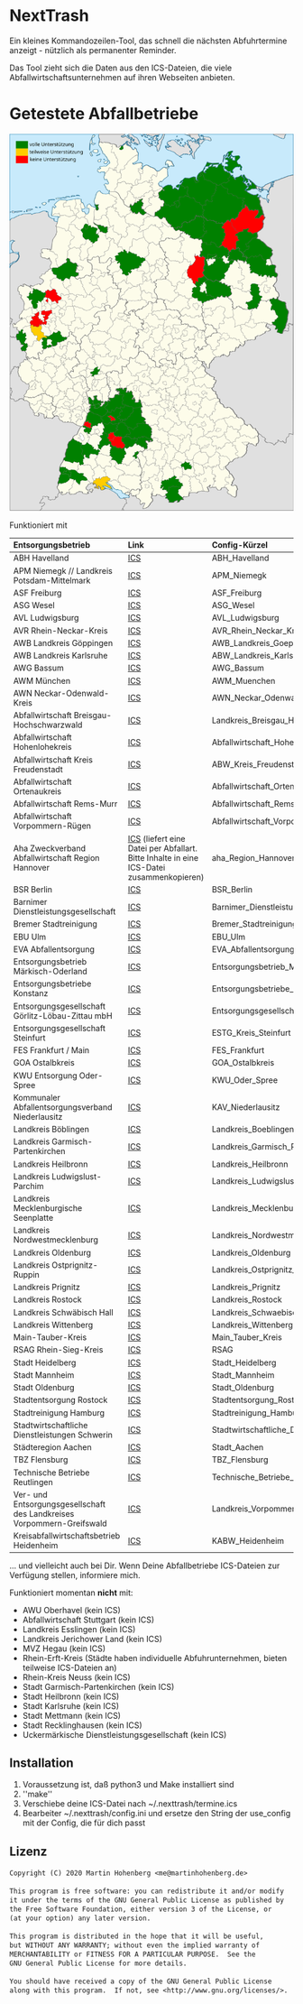 # NextTrash

Ein kleines Kommandozeilen-Tool, das schnell die nächsten Abfuhrtermine anzeigt - nützlich als permanenter Reminder.

Das Tool zieht sich die Daten aus den ICS-Dateien, die viele Abfallwirtschaftsunternehmen auf ihren Webseiten anbieten.

# Getestete Abfallbetriebe

![Aktuelle Abdeckung](./landkreise.svg)

Funktioniert mit 

| Entsorgungsbetrieb     | Link     | Config-Kürzel     |
|:-----------------------|:---------|:------------------|
| ABH Havelland | [ICS](https://www.abfall-havelland.de/index.php?page_id=543#) | ABH_Havelland|
| APM Niemegk // Landkreis Potsdam-Mittelmark | [ICS](https://www.apm-niemegk.de/tourenplan-2020-ph) | APM_Niemegk|
| ASF Freiburg | [ICS](https://www.abfallwirtschaft-freiburg.de/de/private_haushalte/abfuhrtermine.php) | ASF_Freiburg |
| ASG Wesel | [ICS](https://www.asg-wesel.de/Abfallkalender_55623.html) | ASG_Wesel |
| AVL Ludwigsburg | [ICS](https://www.avl-ludwigsburg.de/privatkunden/termine/abfallkalender/) | AVL_Ludwigsburg|
| AVR Rhein-Neckar-Kreis | [ICS](https://www.avr-kommunal.de/online-service/abfallkalender/) | AVR_Rhein_Neckar_Kreis | 
| AWB Landkreis Göppingen | [ICS](https://www.awb-gp.de/termine/abfuhrtermine/) | AWB_Landkreis_Goeppingen|
| AWB Landkreis Karlsruhe| [ICS](https://www.awb-landkreis-karlsruhe.de/WasteManagementKarlsruheHaushalte/WasteManagementServlet?SubmitAction=wasteDisposalServices)|ABW_Landkreis_Karlsruhe|
| AWG Bassum | [ICS](https://www.awg-bassum.de/abfuhrkalender.html) | AWG_Bassum|
| AWM München | [ICS](https://www.awm-muenchen.de/index/abfuhrkalender.html) | AWM_Muenchen|
| AWN Neckar-Odenwald-Kreis| [ICS](https://www.awn-online.de/haushalte/abfuhrtermine) | AWN_Neckar_Odenwald_Kreis |
| Abfallwirtschaft Breisgau-Hochschwarzwald | [ICS](https://www.breisgau-hochschwarzwald.de/pb/Breisgau-Hochschwarzwald/Start/Service+_+Verwaltung/Abfallwirtschaft.html) | Landkreis_Breisgau_Hochschwarzwald |
| Abfallwirtschaft Hohenlohekreis | [ICS](https://www.abfallwirtschaft-hohenlohekreis.de/infos-beratung/termine-leerungen) | Abfallwirtschaft_Hohenlohekreis |
| Abfallwirtschaft Kreis Freudenstadt | [ICS](https://www.awb-fds.de/privatkunden/privatkunden-abfallkalender/)|ABW_Kreis_Freudenstadt|
| Abfallwirtschaft Ortenaukreis | [ICS](https://www.abfallwirtschaft-ortenaukreis.de/abfallkalender-abfuhrtermine/abfuhrkalender-strauchgut-und-sperrmuelltermine-2020/) | Abfallwirtschaft_Ortenaukreis |
| Abfallwirtschaft Rems-Murr | [ICS](https://www.abfallwirtschaft-rems-murr.de/generator/abfallkalender_2017.php) | Abfallwirtschaft_Rems_Murr |
| Abfallwirtschaft Vorpommern-Rügen | [ICS](https://www.lk-vr.de/Kreisverwaltung/Abfallwirtschaft/Abfuhrtermine/) | Abfallwirtschaft_Vorpommern_Ruegen|
| Aha Zweckverband Abfallwirtschaft Region Hannover | [ICS](https://www.aha-region.de/abholtermine/abfuhrkalender/?L=0) (liefert eine Datei per Abfallart. Bitte Inhalte in eine ICS-Datei zusammenkopieren) | aha_Region_Hannover |
| BSR Berlin | [ICS](https://www.bsr.de/abfuhrkalender-20520.php) | BSR_Berlin|
| Barnimer Dienstleistungsgesellschaft | [ICS](https://www.kw-bdg-barnim.de/service/abfuhrtermine/entsorgungstermine.html) | Barnimer_Dienstleistungsgesellschaft|
| Bremer Stadtreinigung | [ICS](https://www.die-bremer-stadtreinigung.de/privatkunden/entsorgung/ihr_bremer_abfallkalender-23080) | Bremer_Stadtreinigung|
| EBU Ulm | [ICS](https://www.ebu-ulm.de/abfall/abfuhrtermine.php)|EBU_Ulm|
| EVA Abfallentsorgung | [ICS](https://www.eva-abfallentsorgung.de/abfuhrkalender/afktools.php?action=build_calendar) | EVA_Abfallentsorgung | 
| Entsorgungsbetrieb Märkisch-Oderland | [ICS](https://www.entsorgungsbetrieb-mol.de/de/tourenplan-20192020.html) | Entsorgungsbetrieb_Maerkisch_Oderland|
| Entsorgungsbetriebe Konstanz| [ICS](https://www.konstanz.de/entsorgungsbetriebe/abfuhrtermine/online-abfuhrkalender)|Entsorgungsbetriebe_Konstanz|
| Entsorgungsgesellschaft Görlitz-Löbau-Zittau mbH | [ICS](https://www.abfall-eglz.de/abfallkalender.0.html) | Entsorgungsgesellschaft_Görlitz_Löbau_Zittau|
| Entsorgungsgesellschaft Steinfurt | [ICS](https://www.egst.de/de/abfallabholung/) | ESTG_Kreis_Steinfurt |
| FES Frankfurt / Main | [ICS](https://www.fes-frankfurt.de/leistungen/abfallkalender/) | FES_Frankfurt|
| GOA Ostalbkreis | [ICS](https://www.goa-online.de/privat/abfuhrkalender/) | GOA_Ostalbkreis|
| KWU Entsorgung Oder-Spree | [ICS](https://www.kwu-entsorgung.de/?page_id=337) | KWU_Oder_Spree |
| Kommunaler Abfallentsorgungsverband Niederlausitz | [ICS](https://www.kaev.de/Info-und-Service/Tourenplan/Tourenplan-Abfalltermine.html) | KAV_Niederlausitz | 
| Landkreis Böblingen | [ICS](https://www.lrabb.de/,Lde/start/Service+_+Verwaltung/Abfuhrtermine.html)|Landkreis_Boeblingen|
| Landkreis Garmisch-Partenkirchen | [ICS](https://abfuhrkalender.lkr-gap.de/webapps/WasteManagementGarmisch/WasteManagementServlet) | Landkreis_Garmisch_Partenkirchen |
| Landkreis Heilbronn | [ICS](http://www.landkreis-heilbronn.de/abfallkalender.7005.htm) | Landkreis_Heilbronn|
| Landkreis Ludwigslust-Parchim | [ICS](https://www.kreis-lup.de/leben-im-landkreis/verkehr-ordnung-sicherheit/abfallwirtschaft/abfallkalender/) | Landkreis_Ludwigslust_Parchim|
| Landkreis Mecklenburgische Seenplatte | [ICS](https://www.lk-mecklenburgische-seenplatte.de/Angebote/Abfall-Müll/Abfuhrkalender-2020/index.php) | Landkreis_Mecklenburgische_Seenplatte|
| Landkreis Nordwestmecklenburg | [ICS](https://www.nordwestmecklenburg.de/de/abfuhrtermine-nwm.html) | Landkreis_Nordwestmecklenburg|
| Landkreis Oldenburg | [ICS](https://www.oldenburg-kreis.de/portal/seiten/abfallkalender-online-900000291-21700.html) | Landkreis_Oldenburg|
| Landkreis Ostprignitz-Ruppin | [ICS](https://www.ostprignitz-ruppin.de/index.phtml?ort=353.173&strasse=353.142.1&vtyp=4&vJ=2020&call=sfm&La=1&css=&bn=&Barriere=&sNavID=353.90&ffmod=abf&ffsm=1)| Landkreis_Ostprignitz_Ruppin | 
| Landkreis Prignitz | [ICS](https://www.landkreis-prignitz.de/de/wirtschaft/Abfallkalender_neu/abfallkalender.php) | Landkreis_Prignitz |
| Landkreis Rostock | [ICS](https://www.abfall-lro.de/de/abfuhrtermine/index.php/) |Landkreis_Rostock |
| Landkreis Schwäbisch Hall | [ICS](https://www.lrasha.de/de/buergerservice/abfallwirtschaft/abfallkalender) | Landkreis_Schwaebisch_Hall|
| Landkreis Wittenberg | [ICS](https://www.landkreis-wittenberg.de/de/abfallkalender-online.html) | Landkreis_Wittenberg |
| Main-Tauber-Kreis | [ICS](https://www.main-tauber-kreis.de/Landratsamt/Service/Abfallwirtschaft/Abfallkalender) | Main_Tauber_Kreis|
| RSAG Rhein-Sieg-Kreis | [ICS](https://www.rsag.de/abfallkalender/abfuhrtermine)| RSAG |
| Stadt Heidelberg | [ICS](https://www.gipsprojekt.de/featureGips/Gips?Anwendung=Abfuhrkalender&Mandant=Heidelberg&Abfuhrkalender=Heidelberg) | Stadt_Heidelberg |
| Stadt Mannheim | [ICS](https://www.mannheim.de/de/service-bieten/umwelt/sauberkeit-und-abfall/abfallwirtschaft/abfallkalender/abfallkalender-online)|Stadt_Mannheim|
| Stadt Oldenburg | [ICS](https://services.oldenburg.de/index.php?id=45&tx_citkoabfall_abfallkalender[action]=formSimple&tx_citkoabfall_abfallkalender[controller]=Frontend&cHash=6d14b5e4e24d4c9e4dc936e938c81581) | Stadt_Oldenburg|
| Stadtentsorgung Rostock | [ICS](https://www.stadtentsorgung-rostock.de/service/ekalend/1216) |Stadtentsorgung_Rostock |
| Stadtreinigung Hamburg | [ICS](https://www.stadtreinigung.hamburg/privatkunden/abfuhrkalender/index.html) | Stadtreinigung_Hamburg|
| Stadtwirtschaftliche Dienstleistungen Schwerin | [ICS](https://www.sds-schwerin.de/abfall-strassenreinigung/entsorgungskalender/) | Stadtwirtschaftliche_Dienstleistungen_Schwerin|
| Städteregion Aachen | [ICS](https://serviceportal.aachen.de/abfallnavi) | Stadt_Aachen | 
| TBZ Flensburg| [ICS](https://www.tbz-flensburg.de/Abfallwirtschaft/Online-Abfallkalender/) | TBZ_Flensburg |
| Technische Betriebe Reutlingen| [ICS](https://www.tbr-reutlingen.de/entsorgungskalender)| Technische_Betriebe_Reutlingen|
| Ver- und Entsorgungsgesellschaft des Landkreises Vorpommern-Greifswald | [ICS](https://www.vevg-karlsburg.de/online-abfallkalender-ovp.html) | Landkreis_Vorpommern_Greifswald|
|Kreisabfallwirtschaftsbetrieb Heidenheim| [ICS](https://www.abfall-hdh.de/internet/inhalt/inhalt.php?seite=98)| KABW_Heidenheim|

 ... und vielleicht auch bei Dir. Wenn Deine Abfallbetriebe ICS-Dateien zur Verfügung stellen, informiere mich.

Funktioniert momentan **nicht** mit:

* AWU Oberhavel (kein ICS)
* Abfallwirtschaft Stuttgart (kein ICS)
* Landkreis Esslingen (kein ICS)
* Landkreis Jerichower Land (kein ICS)
* MVZ Hegau (kein ICS)
* Rhein-Erft-Kreis (Städte haben individuelle Abfuhrunternehmen, bieten teilweise ICS-Dateien an)
* Rhein-Kreis Neuss (kein ICS)
* Stadt Garmisch-Partenkirchen (kein ICS)
* Stadt Heilbronn (kein ICS)
* Stadt Karlsruhe (kein ICS)
* Stadt Mettmann (kein ICS)
* Stadt Recklinghausen (kein ICS)
* Uckermärkische Dienstleistungsgesellschaft (kein ICS)

## Installation

1. Voraussetzung ist, daß python3 und Make installiert sind
2. ''make''
3. Verschiebe deine ICS-Datei nach ~/.nexttrash/termine.ics
4. Bearbeiter ~/.nexttrash/config.ini und ersetze den String der use_config mit der Config, die für dich passt

## Lizenz

    Copyright (C) 2020 Martin Hohenberg <me@martinhohenberg.de>

    This program is free software: you can redistribute it and/or modify
    it under the terms of the GNU General Public License as published by
    the Free Software Foundation, either version 3 of the License, or
    (at your option) any later version.

    This program is distributed in the hope that it will be useful,
    but WITHOUT ANY WARRANTY; without even the implied warranty of
    MERCHANTABILITY or FITNESS FOR A PARTICULAR PURPOSE.  See the
    GNU General Public License for more details.

    You should have received a copy of the GNU General Public License
    along with this program.  If not, see <http://www.gnu.org/licenses/>.
